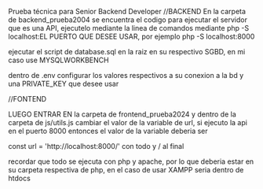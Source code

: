 Prueba técnica para Senior Backend Developer
//BACKEND
En la carpeta de backend_prueba2004 se encuentra el codigo para ejecutar el servidor que es una API, ejecutelo mediante la linea de comandos mediante
php -S localhost:EL PUERTO QUE DESEE USAR, por ejemplo
php -S localhost:8000

ejecutar el script de database.sql en la raiz en su respectivo SGBD, en mi caso use MYSQLWORKBENCH

dentro de .env configurar los valores respectivos a su conexion a la bd y una PRIVATE_KEY que desee usar



//FONTEND


LUEGO ENTRAR EN la carpeta de frontend_prueba2024 y dentro de la carpeta de js/utils.js cambiar el valor de la variable de url, si ejecuto la api en el puerto 8000 entonces el valor de la variable deberia ser 

const url = 'http://localhost:8000/'  con todo y / al final

recordar que todo se ejecuta con php y apache, por lo que deberia estar en su carpeta respectiva de php, en el caso de usar XAMPP seria dentro de htdocs


